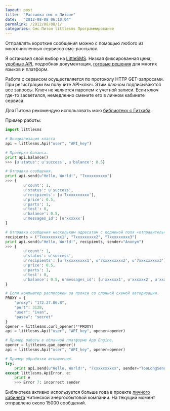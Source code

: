 ```yaml
---
layout: post
title:  "Рассылка смс в Питоне"
date:   "2012-08-08 06:10:04"
permalink: /2012/08/08/1/
categories: Смс Питон littlesms Программирование
---
```


Отправлять короткие сообщения можно с помощью любого из многочисленных
сервисов смс-рассылок.

Я остановил свой выбор на [LittleSMS](http://littlesms.ru/). Низкая
фиксированная цена, [удобные API](http://littlesms.ru/doc), подробная
документация, [готовые решения](http://littlesms.ru/downloads) для
многих языков и платформ.

Работа с сервисом осуществляется по протоколу HTTP GET-запросами. При
регистрации вы получите API-ключ. Этим ключом подписываются все
запросы. Ключ не является паролем к учетной записи. Если ключ где-то
засветился, немедленно смените его в личном кабинете сервиса.

Для Питона рекомендую использовать мою
[библиотеку с Гитхаба](https://github.com/igrishaev/littlesms-python).

Пример работы:

~~~ python
import littlesms

# Инициализация класса
api = littlesms.Api("user", "API_key")

# Проверка баланса.
print api.balance()
>>> {u'status': u'success', u'balance': 0.5}

# Отправка сообщения.
print api.send(u"Hello, World!", "7xxxxxxxxxx")
>>> {
        u'count': 1,
        u'status': u'success',
        u'recipients': [u'7xxxxxxxxxx'],
        u'price': 0.5,
        u'parts': 1,
        u'test': 0,
        u'balance': 0.5,
        u'messages_id': [u'xxxxxx']
}

# Отправка сообщения нескольким адресатам с подменой поля «отправитель».
recipients = ("7xxxxxxxxx1", "7xxxxxxxxx2", "7xxxxxxxxx3")
print api.send(u"Hello, World!", recipients, sender="Anonym")
>>> {
        u'count': 1,
        u'status': u'success',
        u'recipients': [u'7xxxxxxxxx1', u'7xxxxxxxxx2', u'7xxxxxxxxx3'],
        u'price': 0.5,
        u'parts': 1,
        u'test': 0,
        u'balance': 0.5, u'messages_id': [u'xxxxxx1', u'xxxxxx2', u'xxxxxx3']
}

# Если компьютер расположен за прокси со сложной схемой авторизации.
PROXY = {
    "proxy": "172.27.86.8",
    "port": 3128,
    "user": "ivan",
    "passw": "secret"
}
opener = littlesms.curl_opener(**PROXY)
api = littlesms.Api("user", "API_key", opener=opener)

# Пример работы в облачной платформе App Engine.
opener = littlesms.gae_opener()
api = littlesms.Api("user", "API_key", opener=opener)

# Пример обработки исключения.
try:
    print api.send(u"Hello, World!", "7xxxxxxxxxx", sender="TooLongSender!!!111")
except littlesms.ApiError, e:
    print e
    >>> Error 7: incorrect sender
~~~

Библиотека активно используется больше года в проекте
[личного кабинета](http://e-sbyt.ru/billing/lk/help) Читинской
энергосбытовой компании. На текущий момент отправлено около 15000
сообщений.
